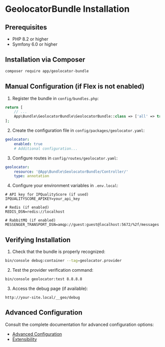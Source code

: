 # GeolocatorBundle Installation

## Prerequisites

- PHP 8.2 or higher
- Symfony 6.0 or higher

## Installation via Composer

```bash
composer require app/geolocator-bundle
```

## Manual Configuration (if Flex is not enabled)

1. Register the bundle in `config/bundles.php`:

```php
return [
    // ...
    App\Bundle\GeolocatorBundle\GeolocatorBundle::class => ['all' => true],
];
```

2. Create the configuration file in `config/packages/geolocator.yaml`:

```yaml
geolocator:
    enabled: true
    # Additional configuration...
```

3. Configure routes in `config/routes/geolocator.yaml`:

```yaml
geolocator:
    resource: '@App\Bundle\GeolocatorBundle/Controller/'
    type: annotation
```

4. Configure your environment variables in `.env.local`:

```
# API key for IPQualityScore (if used)
IPQUALITYSCORE_APIKEY=your_api_key

# Redis (if enabled)
REDIS_DSN=redis://localhost

# RabbitMQ (if enabled)
MESSENGER_TRANSPORT_DSN=amqp://guest:guest@localhost:5672/%2f/messages
```

## Verifying Installation

1. Check that the bundle is properly recognized:

```bash
bin/console debug:container --tag=geolocator.provider
```

2. Test the provider verification command:

```bash
bin/console geolocator:test 8.8.8.8
```

3. Access the debug page (if available):

```
http://your-site.local/__geo/debug
```

## Advanced Configuration

Consult the complete documentation for advanced configuration options:

- [Advanced Configuration](CONFIGURATION_EN.md)
- [Extensibility](EXTENSIBILITY_EN.md)
